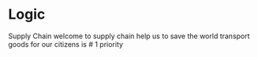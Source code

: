 # Logic
Supply Chain 
welcome to supply chain
help us to save the world
transport goods for our citizens is # 1 priority 
